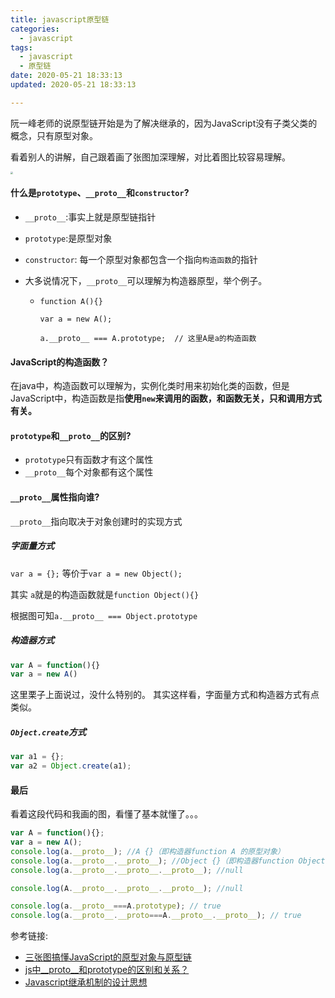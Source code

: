 ```yaml
---
title: javascript原型链
categories:
  - javascript
tags:
  - javascript
  - 原型链
date: 2020-05-21 18:33:13
updated: 2020-05-21 18:33:13

---
```


阮一峰老师的说原型链开始是为了解决继承的，因为JavaScript没有子类父类的概念，只有原型对象。

看着别人的讲解，自己跟着画了张图加深理解，对比着图比较容易理解。

<img src="https://blog-1301153828.cos.ap-shanghai.myqcloud.com/prototype.png" style="zoom:25%;" />

#### 什么是`prototype`、`__proto__`和`constructor`?

- `__proto__`:事实上就是原型链指针

- `prototype`:是原型对象

- `constructor`: 每一个原型对象都包含一个指向`构造函数`的指针

- 大多说情况下，`__proto__`可以理解为构造器原型，举个例子。

  - ```
    function A(){}
    
    var a = new A();
    
    a.__proto__ === A.prototype;  // 这里A是a的构造函数
    ```

#### JavaScript的构造函数？

​	在java中，构造函数可以理解为，实例化类时用来初始化类的函数，但是JavaScript中，构造函数是指**使用`new`来调用的函数，和函数无关，只和调用方式有关。**

#### `prototype`和`__proto__`的区别?

- `prototype`只有函数才有这个属性
- `__proto__`每个对象都有这个属性

<!--more-->
#### `__proto__`属性指向谁?

`__proto__`指向取决于对象创建时的实现方式

##### 字面量方式

`var a = {};` 等价于`var a = new Object();`

其实 `a`就是的构造函数就是`function Object(){}`

根据图可知`a.__proto__ === Object.prototype`


##### 构造器方式
```javascript
var A = function(){}
var a = new A()
```
这里栗子上面说过，没什么特别的。
其实这样看，字面量方式和构造器方式有点类似。

##### `Object.create`方式
```javascript
var a1 = {};
var a2 = Object.create(a1);
```

#### 最后

看着这段代码和我画的图，看懂了基本就懂了。。。

```javascript
var A = function(){};
var a = new A();
console.log(a.__proto__); //A {}（即构造器function A 的原型对象）
console.log(a.__proto__.__proto__); //Object {}（即构造器function Object 的原型对象）
console.log(a.__proto__.__proto__.__proto__); //null

console.log(A.__proto__.__proto__.__proto__); //null

console.log(a.__proto__===A.prototype); // true
console.log(a.__proto__.__proto===A.__proto__.__proto__); // true
```

参考链接:

- [三张图搞懂JavaScript的原型对象与原型链](https://www.cnblogs.com/shuiyi/p/5305435.html)
- [js中__proto__和prototype的区别和关系？](https://www.zhihu.com/question/34183746)
- [Javascript继承机制的设计思想](http://www.ruanyifeng.com/blog/2011/06/designing_ideas_of_inheritance_mechanism_in_javascript.html)
